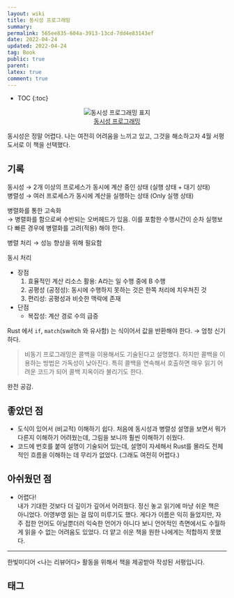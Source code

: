 ```yaml
---
layout: wiki
title: 동시성 프로그래밍
summary: 
permalink: 565ee835-604a-3913-13cd-7dd4e83143ef
date: 2022-04-24
updated: 2022-04-24
tag: Book 
public: true
parent: 
latex: true
comment: true
---
```


* TOC
{:toc}

<p align="center">
<img alt="동시성 프로그래밍 표지" src="https://www.hanbit.co.kr/data/books/B9078925849_l.jpg"><br />
<a href="https://www.hanbit.co.kr/media/books/book_view.html?p_code=B9078925849">동시성 프로그래밍</a>
</p>

동시성은 정말 어렵다. 나는 여전히 어려움을 느끼고 있고, 그것을 해소하고자 4월 서평 도서로 이 책을 선택했다.

## 기록

동시성 → 2개 이상의 프로세스가 동시에 계산 중인 상태 (실행 상태 + 대기 상태)  
병렬성 → 여러 프로세스가 동시에 계산을 실행하는 상태 (Only 실행 상태)

병렬화를 통한 고속화  
→ 병렬화를 함으로써 수반되는 오버헤드가 있음. 이를 포함한 수행시간이 순차 실행보다 빠른 경우에 병렬화를 고려(적용) 해야 한다.

병렬 처리 → 성능 향상을 위해 필요함

동시 처리
  - 장점
    1. 효율적인 계산 리소스 활용: A라는 일 수행 중에 B 수행
    2. 공평성 (공정성): 동시에 수행하지 못하는 것은 한쪽 처리에 치우쳐진 것
    3. 편리성: 공평성과 비슷한 맥락에 존재
  - 단점
    - 복잡성: 계산 경로 수의 급증

Rust 에서 `if`, `match`(switch 와 유사함) 는 식이어서 값을 반환해야 한다. → 엄청 신기하다.

> 비동기 프로그래밍은 콜백을 이용해서도 기술된다고 설명했다. 하지만 콜백을 이용하는 방법은 가독성이 낮아진다. 특히 콜백을 연속해서 호출하면 매우 읽기 어려운 코드가 되어 콜백 지옥이라 불리기도 한다. 

완전 공감.

## 좋았던 점

- 도식이 있어서 (비교적) 이해하기 쉽다. 처음에 동시성과 병렬성 설명을 보면서 뭐가 다른지 이해하기 어려웠는데, 그림을 보니까 훨씬 이해하기 쉬웠다.
- 코드에 번호를 붙여 설명이 기술되어 있는데, 설명이 자세해서 Rust를 몰라도 전체적인 흐름을 이해하는 데 무리가 없었다. (그래도 여전히 어렵다.)

## 아쉬웠던 점

- 어렵다!  
내가 기대한 것보다 더 깊이가 깊어서 어려웠다. 정신 놓고 읽기에 마냥 쉬운 책은 아니었다. 어영부영 읽는 걸 많이 미루기도 했다. 게다가 이름은 익히 들었지만, 자주 접한 언어도 아닐뿐더러 익숙한 언어가 아니다 보니 언어적인 측면에서도 수월하게 읽을 수 없는 어려움도 있었다. 더 얕고 쉬운 책을 원한 나에게는 적합하지 못했다.

---

한빛미디어 \<나는 리뷰어다> 활동을 위해서 책을 제공받아 작성된 서평입니다.

## 태그

